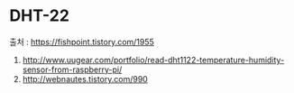 # DHT-22
출처 : https://fishpoint.tistory.com/1955
1. http://www.uugear.com/portfolio/read-dht1122-temperature-humidity-sensor-from-raspberry-pi/
2. http://webnautes.tistory.com/990


